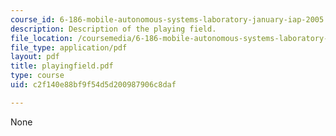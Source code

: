 ```yaml
---
course_id: 6-186-mobile-autonomous-systems-laboratory-january-iap-2005
description: Description of the playing field.
file_location: /coursemedia/6-186-mobile-autonomous-systems-laboratory-january-iap-2005/c2f140e88bf9f54d5d200987906c8daf_playingfield.pdf
file_type: application/pdf
layout: pdf
title: playingfield.pdf
type: course
uid: c2f140e88bf9f54d5d200987906c8daf

---
```

None